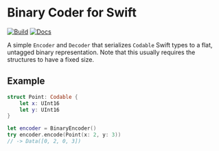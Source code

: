 # Binary Coder for Swift

[![Build](https://github.com/fwcd/swift-binary-coder/actions/workflows/build.yml/badge.svg)](https://github.com/fwcd/swift-binary-coder/actions/workflows/build.yml)
[![Docs](https://github.com/fwcd/swift-binary-coder/actions/workflows/docs.yml/badge.svg)](https://fwcd.github.io/swift-binary-coder/documentation/binarycoder)

A simple `Encoder` and `Decoder` that serializes `Codable` Swift types to a flat, untagged binary representation. Note that this usually requires the structures to have a fixed size.

## Example

```swift
struct Point: Codable {
    let x: UInt16
    let y: UInt16
}

let encoder = BinaryEncoder()
try encoder.encode(Point(x: 2, y: 3))
// -> Data([0, 2, 0, 3])
```
